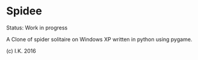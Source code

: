 # Spidee

Status: Work in progress

A Clone of spider solitaire on Windows XP written in python using pygame.

(c) I.K. 2016

